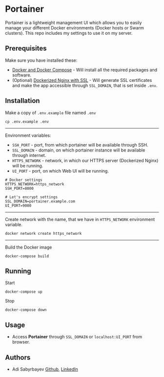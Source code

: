 # Portainer

Portainer is a lightweight management UI which allows you to easily manage your different Docker environments (Docker hosts or Swarm clusters). This repo includes my settings to use it on my server.

## Prerequisites

Make sure you have installed these:
- [Docker and Docker Compose](https://phoenixnap.com/kb/install-docker-compose-on-ubuntu-20-04) - Will install all the required packages and software.
- (Optional) [Dockerized Nginx with SSL](https://github.com/madrigals1/nginx) - Will generate SSL certificates and make the app accessible through `SSL_DOMAIN`, that is set inside `.env`.

## Installation

Make a copy of `.env.example` file named `.env`

```shell script
cp .env.example .env
```

---

Environment variables:
- `SSH_PORT` - port, from which portainer will be available through SSH.
- `SSL_DOMAIN` - domain, on which portainer instance will be available through internet.
- `HTTPS_NETWORK` - network, in which our HTTPS server (Dockerized Nginx) will be running.
- `UI_PORT` - port, on which Web UI will be running.

```dotenv
# Docker settings
HTTPS_NETWORK=https_network
SSH_PORT=8000

# Let's encrypt settings
SSL_DOMAIN=portainer.example.com
UI_PORT=9000
```

---

Create network with the name, that we have in `HTTPS_NETWORK` environment variable.

```shell script
docker network create https_network
```

---

Build the Docker image

```shell script
docker-compose build
```

## Running

Start
```
docker-compose up
```

Stop
```
docker-compose down
```

## Usage

- Access **Portainer** through `SSL_DOMAIN` or `localhost:UI_PORT` from browser.

## Authors
- Adi Sabyrbayev [Github](https://github.com/madrigals1), [LinkedIn](https://www.linkedin.com/in/madrigals1/)